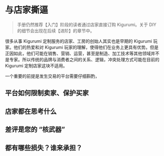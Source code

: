 # 与店家撕逼

> 手册仍然推荐【入门】阶段的读者通过店家直接订购 Kigurumi。关于 DIY 的细节会出现在后续【进阶】的章节中。

很多从事 Kigurumi 定制服务的店家、工房的创始人其实也是早期的 Kigurumi 玩家。他们的热爱和对 Kigurumi 玩家的理解，使得他们在业务上更具有优势。但是正因如此，他们可能在销售、营销、运营，甚至是制造、加工技术等其他领域并不是专家。所以传统的品牌与消费者之间的关系、逻辑，冲突处理方式可能在目前的 Kigurumi 定制店家这块不适用。

一个重要的前提是发生交易的平台需要仔细斟酌，

## 平台如何限制卖家、保护买家

## 店家都在思考什么

## 差评是您的 “核武器”

## 都有哪些损失？谁来承担？